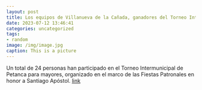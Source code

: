 ```yaml
---
layout: post
title: Los equipos de Villanueva de la Cañada, ganadores del Torneo Intermunicipal de Petanca
date: 2023-07-12 13:46:41
categories: uncategorized
tags:
- random
image: /img/image.jpg
caption: This is a picture
---
```

Un total de 24 personas han participado en el Torneo Intermunicipal de Petanca para mayores, organizado en el marco de las Fiestas Patronales en honor a Santiago Apóstol.   [link](https://www.ayto-villacanada.es/tu-ayuntamiento/los-equipos-de-villanueva-de-la-canada-ganadores-del-torneo-intermunicipal-de-petanca/)
